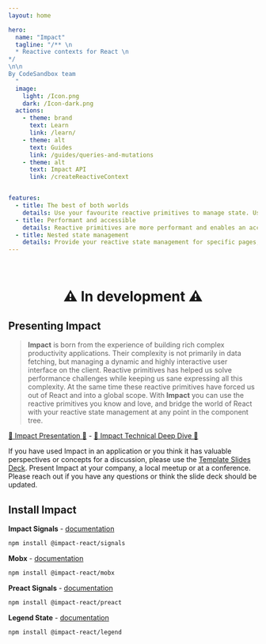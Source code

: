 ```yaml
---
layout: home

hero:
  name: "Impact"
  tagline: "/** \n
  * Reactive contexts for React \n
*/
\n\n
By CodeSandbox team
  "
  image:
    light: /Icon.png
    dark: /Icon-dark.png
  actions:
    - theme: brand
      text: Learn
      link: /learn/
    - theme: alt
      text: Guides
      link: /guides/queries-and-mutations
    - theme: alt
      text: Impact API
      link: /createReactiveContext


features:
  - title: The best of both worlds
    details: Use your favourite reactive primitives to manage state. Use Reacts reconciliation model to manage UI.
  - title: Performant and accessible
    details: Reactive primitives are more performant and enables an accessible developer experience for state management.
  - title: Nested state management
    details: Provide your reactive state management for specific pages, features or complex components. Receive reactive props and use any parent reactive context.
---
```


<HomeContent>

<br />

<h1 align="center">

:warning: In development :warning:

</h1>

## Presenting Impact

> **Impact** is born from the experience of building rich complex productivity applications. Their complexity is not primarily in data fetching, but managing a dynamic and highly interactive user interface on the client. Reactive primitives has helped us solve performance challenges while keeping us sane expressing all this complexity. At the same time these reactive primitives have forced us out of React and into a global scope. With **Impact** you can use the reactive primitives you know and love, and bridge the world of React with your reactive state management at any point in the component tree.

[🍿 Impact Presentation 🍿](https://www.youtube.com/watch?v=1QHn8LVlPYE) - [🍿 Impact Technical Deep Dive 🍿](https://www.youtube.com/watch?v=yOAZo1SUYrM)

If you have used Impact in an application or you think it has valuable perspectives or concepts for a discussion, please use the [Template Slides Deck](https://docs.google.com/presentation/d/1pHBW-HxkugtK8Ny1ebj3a_klqu3HzHnSPvbVNw1drnU/edit?usp=sharing). Present Impact at your company, a local meetup or at a conference. Please reach out if you have any questions or think the slide deck should be updated.

## Install Impact

**Impact Signals** - [documentation](./signal)

```sh
npm install @impact-react/signals
```

**Mobx** - [documentation](https://mobx.js.org/README.html)

```sh
npm install @impact-react/mobx
```

**Preact Signals** - [documentation](https://preactjs.com/guide/v10/signals/)

```sh
npm install @impact-react/preact
```

**Legend State** - [documentation](https://legendapp.com/open-source/state/v3/)

```sh
npm install @impact-react/legend
```

</HomeContent>
